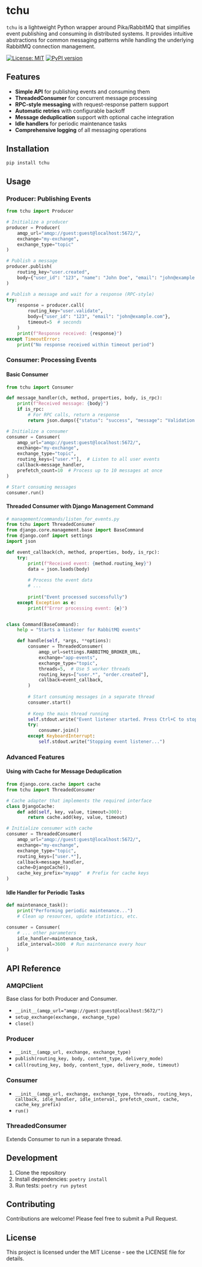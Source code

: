 # tchu

`tchu` is a lightweight Python wrapper around Pika/RabbitMQ that simplifies event publishing and consuming in distributed systems. It provides intuitive abstractions for common messaging patterns while handling the underlying RabbitMQ connection management.

[![License: MIT](https://img.shields.io/badge/License-MIT-yellow.svg)](https://opensource.org/licenses/MIT)
[![PyPI version](https://badge.fury.io/py/tchu.svg)](https://badge.fury.io/py/tchu)

## Features

- **Simple API** for publishing events and consuming them
- **ThreadedConsumer** for concurrent message processing
- **RPC-style messaging** with request-response pattern support
- **Automatic retries** with configurable backoff
- **Message deduplication** support with optional cache integration
- **Idle handlers** for periodic maintenance tasks
- **Comprehensive logging** of all messaging operations

## Installation

```bash
pip install tchu
```

## Usage

### Producer: Publishing Events

```python
from tchu import Producer

# Initialize a producer
producer = Producer(
    amqp_url="amqp://guest:guest@localhost:5672/",
    exchange="my-exchange",
    exchange_type="topic"
)

# Publish a message
producer.publish(
    routing_key="user.created",
    body={"user_id": "123", "name": "John Doe", "email": "john@example.com"}
)

# Publish a message and wait for a response (RPC-style)
try:
    response = producer.call(
        routing_key="user.validate",
        body={"user_id": "123", "email": "john@example.com"},
        timeout=5  # seconds
    )
    print(f"Response received: {response}")
except TimeoutError:
    print("No response received within timeout period")
```

### Consumer: Processing Events

#### Basic Consumer

```python
from tchu import Consumer

def message_handler(ch, method, properties, body, is_rpc):
    print(f"Received message: {body}")
    if is_rpc:
        # For RPC calls, return a response
        return json.dumps({"status": "success", "message": "Validation completed"})

# Initialize a consumer
consumer = Consumer(
    amqp_url="amqp://guest:guest@localhost:5672/",
    exchange="my-exchange",
    exchange_type="topic",
    routing_keys=["user.*"],  # Listen to all user events
    callback=message_handler,
    prefetch_count=10  # Process up to 10 messages at once
)

# Start consuming messages
consumer.run()
```

#### Threaded Consumer with Django Management Command

```python
# management/commands/listen_for_events.py
from tchu import ThreadedConsumer
from django.core.management.base import BaseCommand
from django.conf import settings
import json

def event_callback(ch, method, properties, body, is_rpc):
    try:
        print(f"Received event: {method.routing_key}")
        data = json.loads(body)
        
        # Process the event data
        # ...
        
        print("Event processed successfully")
    except Exception as e:
        print(f"Error processing event: {e}")


class Command(BaseCommand):
    help = "Starts a listener for RabbitMQ events"

    def handle(self, *args, **options):
        consumer = ThreadedConsumer(
            amqp_url=settings.RABBITMQ_BROKER_URL,
            exchange="app-events",
            exchange_type="topic",
            threads=5,  # Use 5 worker threads
            routing_keys=["user.*", "order.created"],
            callback=event_callback,
        )
        
        # Start consuming messages in a separate thread
        consumer.start()
        
        # Keep the main thread running
        self.stdout.write("Event listener started. Press Ctrl+C to stop.")
        try:
            consumer.join()
        except KeyboardInterrupt:
            self.stdout.write("Stopping event listener...")
```

### Advanced Features

#### Using with Cache for Message Deduplication

```python
from django.core.cache import cache
from tchu import ThreadedConsumer

# Cache adapter that implements the required interface
class DjangoCache:
    def add(self, key, value, timeout=300):
        return cache.add(key, value, timeout)

# Initialize consumer with cache
consumer = ThreadedConsumer(
    amqp_url="amqp://guest:guest@localhost:5672/",
    exchange="my-exchange",
    exchange_type="topic",
    routing_keys=["user.*"],
    callback=message_handler,
    cache=DjangoCache(),
    cache_key_prefix="myapp"  # Prefix for cache keys
)
```

#### Idle Handler for Periodic Tasks

```python
def maintenance_task():
    print("Performing periodic maintenance...")
    # Clean up resources, update statistics, etc.

consumer = Consumer(
    # ... other parameters
    idle_handler=maintenance_task,
    idle_interval=3600  # Run maintenance every hour
)
```

## API Reference

### AMQPClient

Base class for both Producer and Consumer.

- `__init__(amqp_url="amqp://guest:guest@localhost:5672/")`
- `setup_exchange(exchange, exchange_type)`
- `close()`

### Producer

- `__init__(amqp_url, exchange, exchange_type)`
- `publish(routing_key, body, content_type, delivery_mode)`
- `call(routing_key, body, content_type, delivery_mode, timeout)`

### Consumer

- `__init__(amqp_url, exchange, exchange_type, threads, routing_keys, callback, idle_handler, idle_interval, prefetch_count, cache, cache_key_prefix)`
- `run()`

### ThreadedConsumer

Extends Consumer to run in a separate thread.

## Development

1. Clone the repository
2. Install dependencies: `poetry install`
3. Run tests: `poetry run pytest`

## Contributing

Contributions are welcome! Please feel free to submit a Pull Request.

## License

This project is licensed under the MIT License - see the LICENSE file for details.
